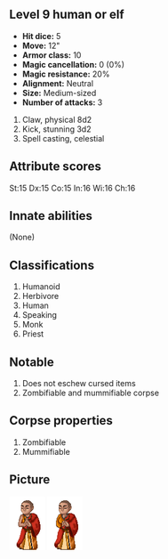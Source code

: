 ## Level 9 human or elf

- **Hit dice:** 5
- **Move:** 12"
- **Armor class:** 10
- **Magic cancellation:** 0 (0%)
- **Magic resistance:** 20%
- **Alignment:** Neutral
- **Size:** Medium-sized
- **Number of attacks:** 3
1. Claw, physical 8d2
2. Kick, stunning 3d2
3. Spell casting, celestial

## Attribute scores

St:15 Dx:15 Co:15 In:16 Wi:16 Ch:16

## Innate abilities

(None)

## Classifications

1. Humanoid
2. Herbivore
3. Human
4. Speaking
5. Monk
6. Priest

## Notable

1. Does not eschew cursed items
2. Zombifiable and mummifiable corpse

## Corpse properties

1. Zombifiable
2. Mummifiable

## Picture

![Abbot](https://github.com/hyvanmielenpelit/GnollHackTileSet/blob/main/Monsters/abbot/abbot.png?raw=true) ![Abbess](https://github.com/hyvanmielenpelit/GnollHackTileSet/blob/main/Monsters/abbot/abbot_female.png?raw=true)

